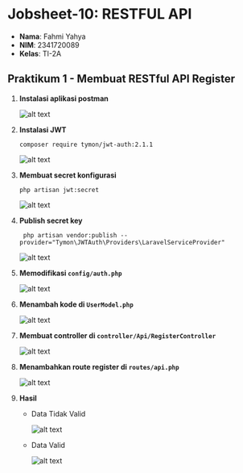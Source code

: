# Jobsheet-10: RESTFUL API
- **Nama**: Fahmi Yahya
- **NIM**: 2341720089
- **Kelas**: TI-2A

## Praktikum 1 - Membuat RESTful API Register
1. **Instalasi aplikasi postman**
    
    ![alt text](ss/1.1.png)
2. **Instalasi JWT**
    ```
    composer require tymon/jwt-auth:2.1.1
    ```
    
    ![alt text](ss/1.2.png)
3. **Membuat secret konfigurasi**
    ```
    php artisan jwt:secret
    ```
    
    ![alt text](ss/1.3.png)
4. **Publish secret key**
    ```
     php artisan vendor:publish --provider="Tymon\JWTAuth\Providers\LaravelServiceProvider"
    ```
    
    ![alt text](ss/1.4.png)
5. **Memodifikasi `config/auth.php`**
    
    ![alt text](ss/1.5.png)
6. **Menambah kode di `UserModel.php`**
    
    ![alt text](ss/1.6.png)
7. **Membuat controller di `controller/Api/RegisterController`**
    
    ![alt text](ss/1.7.png)
8. **Menambahkan route register di `routes/api.php`**
    
    ![alt text](ss/1.8.png)
9. **Hasil**
    - Data Tidak Valid
        
        ![alt text](ss/1.9.1.png)
    - Data Valid
        
        ![alt text](ss/1.9.2.png)